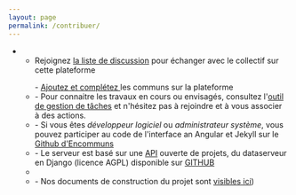 ```yaml
---
layout: page
permalink: /contribuer/
---
```


<div id="content">
                <tabset class="nav-tabs-project">
                    <tab heading="Echanger">
</tab>
</tabset>
</div>

- - Rejoignez [la liste de discussion](https://framalistes.org/sympa/subscribe/encommuns.org) pour échanger avec le collectif sur cette plateforme

<div id="content">
              <tabset class="nav-tabs-project">
                    <tab heading="Agir">
</tab>
</tabset>
</div>

<ul>
    <ul>- <a href="http://encommuns.org/#/p/new">Ajoutez et complétez </a>les communs sur la plateforme
	<li>- Pour connaitre les travaux en cours ou envisagés, consultez l'<a href="https://trello.com/b/KgsuPnPK/encommuns">outil de gestion de tâches</a> et n'hésitez pas à rejoindre et à vous associer à des actions.</li>
	<li>- Si vous êtes <em>développeur logiciel</em> ou <em>administrateur système</em>, vous pouvez participer au code de l'interface an Angular et Jekyll sur le <a href="https://github.com/encommuns/encommuns.github.io/">Github d'Encommuns</a></li>
	<li>- Le serveur est basé sur une <a href="http://data.patapouf.org/api/v0/">API</a> ouverte de projets, du dataserveur en Django (licence AGPL) disponible sur <a href="https://github.com/commonsdev/dataserver/">GITHUB</a><li>
    <li>- Nos documents de construction du projet sont <a href="https://drive.google.com/folderview?id=0BzUW0ZSBFWPefmQ5Y1dxd2JaeUN0V1RXcGxDV1F1M3N4U1ZRalNEajFvSTNZS2pTQlI3aHc&usp=docs_home">visibles ici</a>)
</ul>
